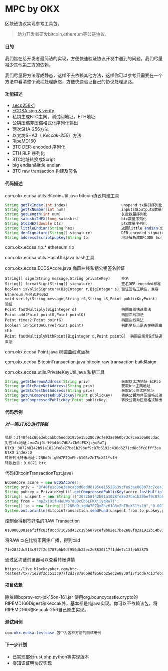 # MPC by OKX
区块链协议实现参考工具包。



> 助力开发者研发bitcoin,ethereum等公链协议。




#### 目的

我们旨在给开发者最简洁的实现，方便快速验证协议开发中遇到的问题，我们尽量减少其他第三方的依赖。

我们尽量将方法写成静态，这样不去依赖其他方法，这样你可以参考只需要在一个方法中看清整个流程处理脉络，方便快速验证自己的协议处理思路。



#### 功能描述

- [secp256k1](https://en.bitcoin.it/wiki/Secp256k1)
- [ECDSA sign & verify](https://en.bitcoin.it/wiki/ECDSA)
- 私钥生成BTC主网，测试网地址，ETH地址
- 公钥压缩非压缩格式化序列化输出
- 两次SHA-256方法
- 以太坊SHA3（ *Keccak*-*256*）方法
- RipeMD160
- BTC DER-encoded 序列化
- ETH RLP 序列化
- BTC地址转换成Script
- big endian&little endian
- BTC raw transaction 构建及签名



#### 代码描述

com.okx.ecdsa.utils.BitcoinUtil.java    bitcoin协议构建工具

```java
String getTxIndex(int index)						unspend tx索引序列化
String getTxNumber(int num)							inputs或outputs数量序列化
String getLength(int num)							长度数量序列化
String satoshi2HEX(long satoshis)					btc数量序列化
String btc2HEX(double btc)							btc数量序列化
String littleEndian(String hex)						返回little endian(低字节序)
String derSignature(String[] signature)				DER-encoded signature
String address2scriptpubkey(String to)				地址解析成OPCODE Script	
```

com.okx.ecdsa.rlp.*   							ethereum rlp

com.okx.ecdsa.utils.HashUtil.java       hash工具

com.okx.ecdsa.ECDSAcore.java           椭圆曲线私钥公钥签名验证

```
String[] sign(String message,String privateKey)		签名
String[] formatSign(String[] signature)				签名DER-encoded标准
boolean isValidSignature(BigInteger r,BigInteger s)	验证签名正确性，兼容Ethereum,符合BIP0062
void verify(String message,String rS,String sS,Point publicKeyPoint)	验证
Point fastMultiply(BigInteger d)					椭圆曲线快速乘法
Point add(Point pointG,Point pointQ)				椭圆曲线加法
Point times2(Point pointG)							椭圆曲线乘法
boolean inPointOnCurve(Point point)					判断坐标点是否在椭圆曲线上
Point fastMultiplyWithPoint(BigInteger d,Point pointG)	椭圆曲线非G点快速乘法
```

com.okx.ecdsa.Point.java					  椭圆曲线点坐标

com.okx.ecdsa.BitcoinTransaction.java	 bitcoin raw transaction build&sign

com.okx.ecdsa.utils.PrivateKeyUtil.java     私钥工具

```java
String getEthereumAddress(String priv)    			获取以太坊地址 EIP55
String getBtcMainNetAddress(String priv)			获取btc主网地址
String getBtcTestNetAddress(String priv)			获取btc测试网地址
String getUnCompressedPublicKey(Point publicKey)	转换公钥为非压缩格式输出
String getCompressedPublicKey(Point publicKey)		转换公钥为压缩格式输出		
```



#### 代码示例

##### 对一笔UTXO进行转账

```properties
私钥：3f40fe1c86e3ebcabbd6edd01956e15528639cfe93ae060b73c7cea30a003dac
对应btc地址：mpZxj9ifHHoLWo7dU8cCb6LFKXjiyqRwTj
UTXO：3072b8142b91a1028fe8e27be1b29bef9c87b6192c436d6271cd8c3fc8fff3ea
UTXO index:0
转账到比特币地址：2NBd9iigNW7P7QmFhz61G6vZnTRcXS1Ys1H
转账数目：0.0071 btc
```

代码(BitcoinTransactionTest.java)

```java
ECDSAcore acore = new ECDSAcore();
String priv = "3f40fe1c86e3ebcabbd6edd01956e15528639cfe93ae060b73c7cea30a003dac";
String pubkey = PrivateKeyUtil.getCompressedPublicKey(acore.fastMultiply(new BigInteger(priv,16)));
String[] unspent = new String[]{"3072b8142b91a1028fe8e27be1b29bef9c87b6192c436d6271cd8c3fc8fff3ea","0"};
String from = "mpZxj9ifHHoLWo7dU8cCb6LFKXjiyqRwTj";
String[] to = new String[]{"2NBd9iigNW7P7QmFhz61G6vZnTRcXS1Ys1H","0.0071"};
System.out.println(BitcoinTransaction.sendFund(unspent,from,to,pubkey,priv));
```

控制台得到签好名的RAW Transaction

```
0100000001eaf3ffc83f8ccd71626d432c19b6879cef9bb2e17be2e88f02a1912b14b87230000000006a47304402200f6723264b9015d371029da9e00b440af67b920e70bbc8427b68baa4c76a7b15022070a0fd275cf7dac3f337d82d923d400f586257937610a600edb621dbc48aa23001210278f9834dca437a6576e68ef94d01c0c330c09b85f419c84a2c49543c7ae80acfffffffff0170d50a000000000017a914c997da2b67f597cbc6a0512e0768bacc865854628700000000
```

将RAW tx在比特币网络广播，得到txid

```
71e28f2dc513c977f2d3787a6b9df956db25ec2e8830f17f1dde7c13feb53875
```

通过区块链浏览器可以查看转账详情

```http
https://live.blockcypher.com/btc-testnet/tx/71e28f2dc513c977f2d3787a6b9df956db25ec2e8830f17f1dde7c13feb53875
```



#### 项目依赖

除依赖bcprov-ext-jdk15on-161.jar  使用org.bouncycastle.crypto的RIPEMD160Digest和Keccak外，基本都是纯java实现。你可以不依赖该包，将RIPEMD160和Keccak-256自己原生实现。



#### 测试用例

```java
com.okx.ecdsa.testcase 包中为各种方法的测试用例
```



#### 下一步计划

- 已实现部分rust,php,python等实现版本
- 零知识证明协议实现


